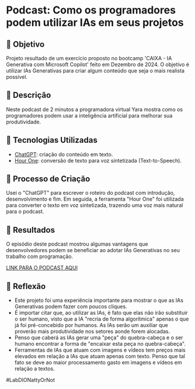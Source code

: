 # Podcast: Como os programadores podem utilizar IAs em seus projetos

## 🎯 Objetivo
Projeto resultado de um exercício proposto no bootcamp 'CAIXA - IA Generativa com Microsoft Copilot' feito em Dezembro de 2024. O objetivo é utilizar IAs Generativas para criar algum conteúdo que seja o mais realista possível.

## 📒 Descrição
Neste podcast de 2 minutos a programadora virtual Yara mostra como os programadores podem usar a inteligência artificial para melhorar sua produtividade.

## 🤖 Tecnologias Utilizadas
- [ChatGPT](https://chat.openai.com/): criação do conteúdo em texto.
- [Hour One](https://hourone.ai/): conversão de texto para voz sintetizada (Text-to-Speech).

## 🧐 Processo de Criação
Usei o "ChatGPT" para escrever o roteiro do podcast com introdução, desenvolvimento e fim. Em seguida, a ferramenta "Hour One" foi utilizada para converter o texto em voz sintetizada, trazendo uma voz mais natural para o podcast.

## 🚀 Resultados
O episódio deste podcast mostrou algumas vantagens que desenvolvedores podem se beneficiar ao adotar IAs Generativas no seu trabalho com programação.

[LINK PARA O PODCAST AQUI](exercicio-final/2-audio-podcast.mp3)

## 💭 Reflexão
- Este projeto foi uma experiência importante para mostrar o que as IAs Generativas podem fazer com poucos cliques.
- É importar citar que, ao utilizar as IAs, é fato que elas não irão substituir o ser humano, visto que a IA "recria de forma algorítmica" apenas o que já foi pré-concebido por humanos. As IAs serão um auxiliar que proverão mais produtividade nos setores aonde forem alocadas.
- Penso que caberá as IAs gerar uma "peça" do quebra-cabeça e o ser humano encontrar a forma de "encaixar esta peça no quebra-cabeça".
- Ferramentas de IAs que atuam com imagens e vídeos tem preços mais elevados em relação a IAs que atuam apenas com texto. Penso que tal fato se deve ao maior processamento gasto em imagens e vídeos em relação a textos.

#LabDIONattyOrNot
